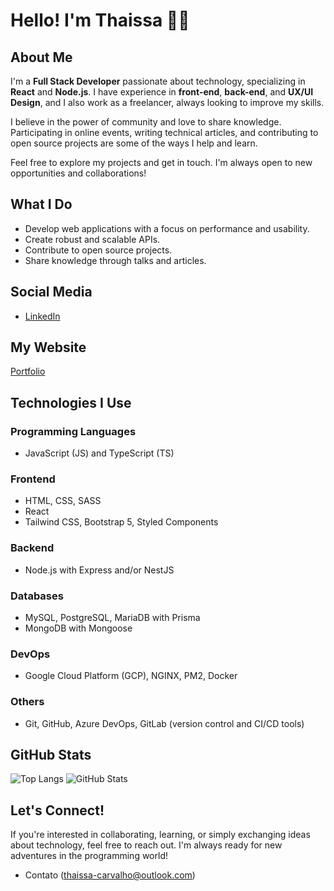 # Hello! I'm Thaissa 👋🏿

## About Me
I'm a **Full Stack Developer** passionate about technology, specializing in **React** and **Node.js**. I have experience in **front-end**, **back-end**, and **UX/UI Design**, and I also work as a freelancer, always looking to improve my skills.

I believe in the power of community and love to share knowledge. Participating in online events, writing technical articles, and contributing to open source projects are some of the ways I help and learn.

Feel free to explore my projects and get in touch. I'm always open to new opportunities and collaborations!

## What I Do
- Develop web applications with a focus on performance and usability.
- Create robust and scalable APIs.
- Contribute to open source projects.
- Share knowledge through talks and articles.

## Social Media
- [LinkedIn](https://www.linkedin.com/in/thaissacarvalho-ti/)

## My Website
[Portfolio](https://www.bythaissa.com/)

## Technologies I Use

### Programming Languages
- JavaScript (JS) and TypeScript (TS)

### Frontend
- HTML, CSS, SASS
- React
- Tailwind CSS, Bootstrap 5, Styled Components 

### Backend
- Node.js with Express and/or NestJS

### Databases
- MySQL, PostgreSQL, MariaDB with Prisma
- MongoDB with Mongoose

### DevOps
- Google Cloud Platform (GCP), NGINX, PM2, Docker

### Others
- Git, GitHub, Azure DevOps, GitLab (version control and CI/CD tools)

## GitHub Stats
![Top Langs](https://github-readme-stats.vercel.app/api/top-langs/?username=thaissacarvalho&layout=compact)
![GitHub Stats](https://github-readme-stats.vercel.app/api?username=thaissacarvalho&show_icons=true&count_private=true&hide=issues)

## Let's Connect!
If you're interested in collaborating, learning, or simply exchanging ideas about technology, feel free to reach out. I'm always ready for new adventures in the programming world!

- Contato (thaissa-carvalho@outlook.com) 
